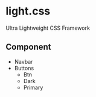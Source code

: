 # light.css
Ultra Lightweight CSS Framework

## Component

- Navbar
- Buttons
    - Btn
    - Dark
    - Primary